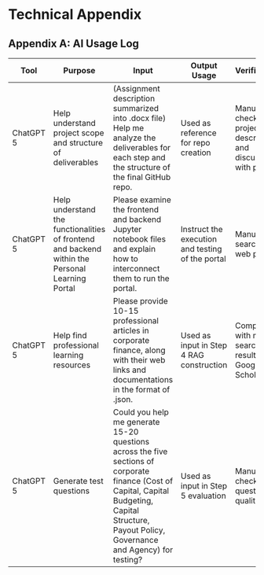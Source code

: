 # Technical Appendix
## Appendix A: AI Usage Log
| Tool             | Purpose | Input | Output Usage | Verification |
|-------------------------|--------------------------------|-------------|-------------|------------|
| ChatGPT 5 | Help understand project scope and structure of deliverables | (Assignment description summarized into .docx file) Help me analyze the deliverables for each step and the structure of the final GitHub repo. | Used as reference for repo creation | Manual check on project description and discussion with peers |
| ChatGPT 5 | Help understand the functionalities of frontend and backend within the Personal Learning Portal  | Please examine the frontend and backend Jupyter notebook files and explain how to interconnect them to run the portal. | Instruct the execution and testing of the portal | Manual search into web pages |
| ChatGPT 5 | Help find professional learning resources | Please provide 10-15 professional articles in corporate finance, along with their web links and documentations in the format of .json. | Used as input in Step 4 RAG construction | Comparing with manual search results from Google Scholar |
| ChatGPT 5 | Generate test questions | Could you help me generate 15-20 questions across the five sections of corporate finance (Cost of Capital, Capital Budgeting, Capital Structure, Payout Policy, Governance and Agency) for testing? | Used as input in Step 5 evaluation | Manual check on question quality |
